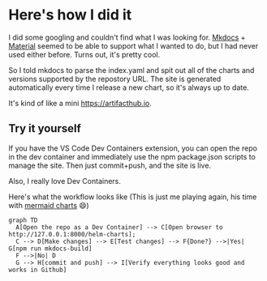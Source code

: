 # Here's how I did it

I did some googling and couldn't find what I was looking for. [Mkdocs](https://www.mkdocs.org/) + [Material](https://squidfunk.github.io/mkdocs-material) seemed to be able to support what I wanted to do, but I had never used either before. Turns out, it's pretty cool. 

So I told mkdocs to parse the index.yaml and spit out all of the charts and versions supported by the repostory URL. The site is generated automatically every time I release a new chart, so it's always up to date. 

It's kind of like a mini https://artifacthub.io. 

## Try it yourself

If you have the VS Code Dev Containers extension, you can open the repo in the dev container and immediately use the npm package.json scripts to manage the site. Then just commit+push, and the site is live. 

Also, I really love Dev Containers. 

Here's what the workflow looks like (This is just me playing again, his time with [mermaid charts](https://squidfunk.github.io/mkdocs-material/reference/diagrams/#using-flowcharts) :smile:)

``` mermaid
graph TD
  A[Open the repo as a Dev Container] --> C[Open browser to http://127.0.0.1:8000/helm-charts];
  C --> D[Make changes] --> E[Test changes] --> F{Done?} -->|Yes| G[npm run mkdocs-build]
  F -->|No| D
  G --> H[commit and push] --> I[Verify everything looks good and works in Github]
```